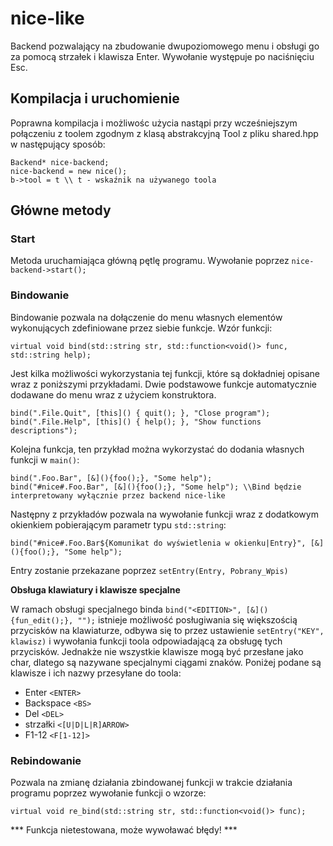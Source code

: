 # nice-like
Backend pozwalający na zbudowanie dwupoziomowego menu i obsługi go za pomocą strzałek i klawisza Enter. Wywołanie występuje po naciśnięciu Esc.
## Kompilacja i uruchomienie
Poprawna kompilacja i możliwośc użycia nastąpi przy wcześniejszym połączeniu z toolem zgodnym z klasą abstrakcyjną Tool z pliku shared.hpp w następujący sposób:
```
Backend* nice-backend;
nice-backend = new nice();
b->tool = t \\ t - wskaźnik na używanego toola
```
## Główne metody
### Start
Metoda uruchamiająca główną pętlę programu.
Wywołanie poprzez ``` nice-backend->start(); ```
### Bindowanie
Bindowanie pozwala na dołączenie do menu własnych elementów wykonujących zdefiniowane przez siebie funkcje.
Wzór funkcji:
```
virtual void bind(std::string str, std::function<void()> func, std::string help);
```
Jest kilka możliwości wykorzystania tej funkcji, które są dokładniej opisane wraz z poniższymi przykładami.
Dwie podstawowe funkcje automatycznie dodawane do menu wraz z użyciem konstruktora.
```
bind(".File.Quit", [this]() { quit(); }, "Close program");
bind(".File.Help", [this]() { help(); }, "Show functions descriptions");
```
Kolejna funkcja, ten przykład można wykorzystać do dodania własnych funkcji w ```main()```:
```
bind(".Foo.Bar", [&](){foo();}, "Some help");
bind("#nice#.Foo.Bar", [&](){foo();}, "Some help"); \\Bind będzie interpretowany wyłącznie przez backend nice-like
```
Następny z przykładów pozwala na wywołanie funkcji wraz z dodatkowym okienkiem pobierającym parametr typu ```std::string```:
```
bind("#nice#.Foo.Bar${Komunikat do wyświetlenia w okienku|Entry}", [&](){foo();}, "Some help");
```
Entry zostanie przekazane poprzez ```setEntry(Entry, Pobrany_Wpis)```

**Obsługa klawiatury i klawisze specjalne**

W ramach obsługi specjalnego binda ```bind("<EDITION>", [&](){fun_edit();}, "");``` istnieje możliwość posługiwania się większością przycisków na klawiaturze, odbywa się to przez ustawienie ```setEntry("KEY", klawisz)``` i wywołania funkcji toola odpowiadającą za obsługę tych przycisków. Jednakże nie wszystkie klawisze mogą być przesłane jako char, dlatego są nazywane specjalnymi ciągami znaków. Poniżej podane są klawisze i ich nazwy przesyłane do toola:
- Enter ```<ENTER>```
- Backspace ```<BS>```
- Del ```<DEL>```
- strzałki ```<[U|D|L|R]ARROW>```
- F1-12 ```<F[1-12]>```

### Rebindowanie
Pozwala na zmianę działania zbindowanej funkcji w trakcie działania programu poprzez wywołanie funkcji o wzorze:
```
virtual void re_bind(std::string str, std::function<void()> func);
```
*** Funkcja nietestowana, może wywoławać błędy! ***
